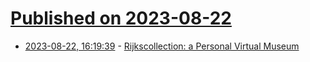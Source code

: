 # [Published on 2023-08-22](index.md)

* [2023-08-22, 16:19:39](https://lobste.rs/s/cevscq/rijkscollection_personal_virtual) - [Rijkscollection: a Personal Virtual Museum](https://reindernijhoff.net/2023/08/rijkscollection-a-personal-virtual-museum/)
